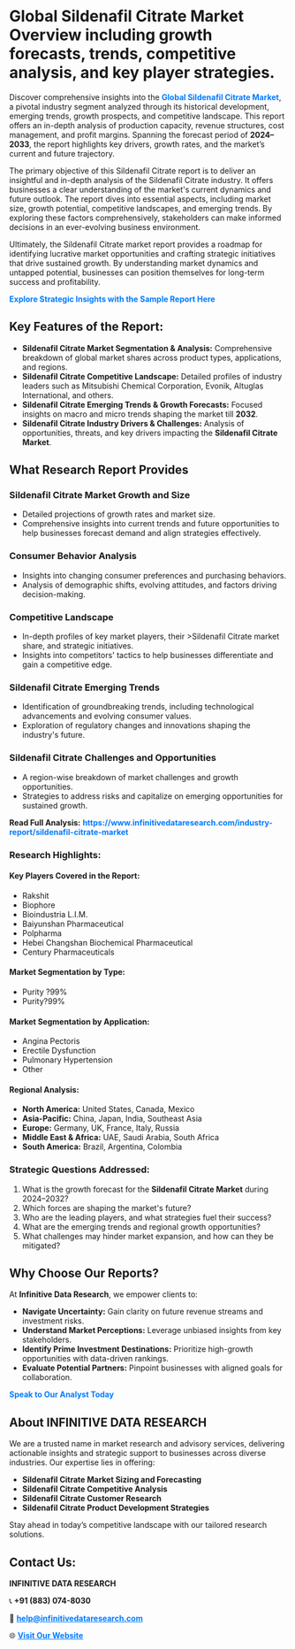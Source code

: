 <h1>Global Sildenafil Citrate Market Overview including growth forecasts, trends, competitive analysis, and key player strategies.</h1>
<p>
Discover comprehensive insights into the 
<a href="https://www.infinitivedataresearch.com/industry-report/sildenafil-citrate-market" rel="dofollow" style="color: #007BFF; text-decoration: none;"><strong>Global Sildenafil Citrate Market</strong></a>, a pivotal industry segment analyzed through its historical development, emerging trends, growth prospects, and competitive landscape. This report offers an in-depth analysis of production capacity, revenue structures, cost management, and profit margins. Spanning the forecast period of <strong>2024–2033</strong>, the report highlights key drivers, growth rates, and the market’s current and future trajectory.
</p>
<p>
The primary objective of this Sildenafil Citrate report is to deliver an insightful and in-depth analysis of the Sildenafil Citrate industry. It offers businesses a clear understanding of the market's current dynamics and future outlook. The report dives into essential aspects, including market size, growth potential, competitive landscapes, and emerging trends. By exploring these factors comprehensively, stakeholders can make informed decisions in an ever-evolving business environment.
</p>
<p>
Ultimately, the Sildenafil Citrate market report provides a roadmap for identifying lucrative market opportunities and crafting strategic initiatives that drive sustained growth. By understanding market dynamics and untapped potential, businesses can position themselves for long-term success and profitability.
</p>
<p>
<a href="https://www.infinitivedataresearch.com/request-sample/reportId=105199" style="color: #007BFF; text-decoration: none;"><strong>Explore Strategic Insights with the Sample Report Here</strong></a>
</p>

<h2>Key Features of the Report:</h2>
<ul>
<li><strong>Sildenafil Citrate Market Segmentation & Analysis:</strong> Comprehensive breakdown of global market shares across product types, applications, and regions.</li>
<li><strong>Sildenafil Citrate Competitive Landscape:</strong> Detailed profiles of industry leaders such as Mitsubishi Chemical Corporation, Evonik, Altuglas International, and others.</li>
<li><strong>Sildenafil Citrate Emerging Trends & Growth Forecasts:</strong> Focused insights on macro and micro trends shaping the market till <strong>2032</strong>.</li>
<li><strong>Sildenafil Citrate Industry Drivers & Challenges:</strong> Analysis of opportunities, threats, and key drivers impacting the <strong>Sildenafil Citrate Market</strong>.</li>
</ul>

<h2>What Research Report Provides</h2>
<h3>Sildenafil Citrate Market Growth and Size</h3>
<ul>
<li>Detailed projections of growth rates and market size.</li>
<li>Comprehensive insights into current trends and future opportunities to help businesses forecast demand and align strategies effectively.</li>
</ul>

<h3>Consumer Behavior Analysis</h3>
<ul>
<li>Insights into changing consumer preferences and purchasing behaviors.</li>
<li>Analysis of demographic shifts, evolving attitudes, and factors driving decision-making.</li>
</ul>

<h3>Competitive Landscape</h3>
<ul>
<li>In-depth profiles of key market players, their >Sildenafil Citrate market share, and strategic initiatives.</li>
<li>Insights into competitors' tactics to help businesses differentiate and gain a competitive edge.</li>
</ul>

<h3>Sildenafil Citrate Emerging Trends</h3>
<ul>
<li>Identification of groundbreaking trends, including technological advancements and evolving consumer values.</li>
<li>Exploration of regulatory changes and innovations shaping the industry's future.</li>
</ul>

<h3>Sildenafil Citrate Challenges and Opportunities</h3>
<ul>
<li>A region-wise breakdown of market challenges and growth opportunities.</li>
<li>Strategies to address risks and capitalize on emerging opportunities for sustained growth.</li>
</ul>
<p><strong>Read Full Analysis:</strong> <a href="https://www.infinitivedataresearch.com/industry-report/sildenafil-citrate-market" rel="dofollow" style="color: #007BFF; text-decoration: none;"><strong>https://www.infinitivedataresearch.com/industry-report/sildenafil-citrate-market</strong></a></p>
<h3>Research Highlights:</h3>
<h4>Key Players Covered in the Report:</h4>
<ul><li>Rakshit</li><li>Biophore</li><li>Bioindustria L.I.M.</li><li>Baiyunshan Pharmaceutical</li><li>Polpharma</li><li>Hebei Changshan Biochemical Pharmaceutical</li><li>Century Pharmaceuticals</li></ul>
<h4>Market Segmentation by Type:</h4>
<ul><li>Purity ?99%</li><li>Purity?99%</li></ul>
<h4>Market Segmentation by Application:</h4>
<ul><li>Angina Pectoris</li><li>Erectile Dysfunction</li><li>Pulmonary Hypertension</li><li>Other</li></ul>

<h4>Regional Analysis:</h4>
<ul>
<li><strong>North America:</strong> United States, Canada, Mexico</li>
<li><strong>Asia-Pacific:</strong> China, Japan, India, Southeast Asia</li>
<li><strong>Europe:</strong> Germany, UK, France, Italy, Russia</li>
<li><strong>Middle East & Africa:</strong> UAE, Saudi Arabia, South Africa</li>
<li><strong>South America:</strong> Brazil, Argentina, Colombia</li>
</ul>

<h3>Strategic Questions Addressed:</h3>
<ol>
<li>What is the growth forecast for the <strong>Sildenafil Citrate Market</strong> during 2024–2032?</li>
<li>Which forces are shaping the market's future?</li>
<li>Who are the leading players, and what strategies fuel their success?</li>
<li>What are the emerging trends and regional growth opportunities?</li>
<li>What challenges may hinder market expansion, and how can they be mitigated?</li>
</ol>

<h2>Why Choose Our Reports?</h2>
<p>At <strong>Infinitive Data Research</strong>, we empower clients to:</p>
<ul>
<li><strong>Navigate Uncertainty:</strong> Gain clarity on future revenue streams and investment risks.</li>
<li><strong>Understand Market Perceptions:</strong> Leverage unbiased insights from key stakeholders.</li>
<li><strong>Identify Prime Investment Destinations:</strong> Prioritize high-growth opportunities with data-driven rankings.</li>
<li><strong>Evaluate Potential Partners:</strong> Pinpoint businesses with aligned goals for collaboration.</li>
</ul>
<p><a href="https://www.infinitivedataresearch.com/industry-report/sildenafil-citrate-market" rel="dofollow" style="color: #007BFF; text-decoration: none;"><strong>Speak to Our Analyst Today</strong></a></p>

<h2>About INFINITIVE DATA RESEARCH</h2>
<p>We are a trusted name in market research and advisory services, delivering actionable insights and strategic support to businesses across diverse industries. Our expertise lies in offering:</p>
<ul>
<li><strong>Sildenafil Citrate Market Sizing and Forecasting</strong></li>
<li><strong>Sildenafil Citrate Competitive Analysis</strong></li>
<li><strong>Sildenafil Citrate Customer Research</strong></li>
<li><strong>Sildenafil Citrate Product Development Strategies</strong></li>
</ul>
<p>Stay ahead in today’s competitive landscape with our tailored research solutions.</p>

<h2>Contact Us:</h2>
<p><strong>INFINITIVE DATA RESEARCH</strong></p>
<p>📞 <strong>+91 (883) 074-8030</strong></p>
<p>📧 <strong><a href="mailto:help@infinitivedataresearch.com" style="color: #007BFF;">help@infinitivedataresearch.com</a></strong></p>
<p>🌐 <strong><a href="https://www.infinitivedataresearch.com" rel="dofollow" style="color: #007BFF;">Visit Our Website</a></strong></p>